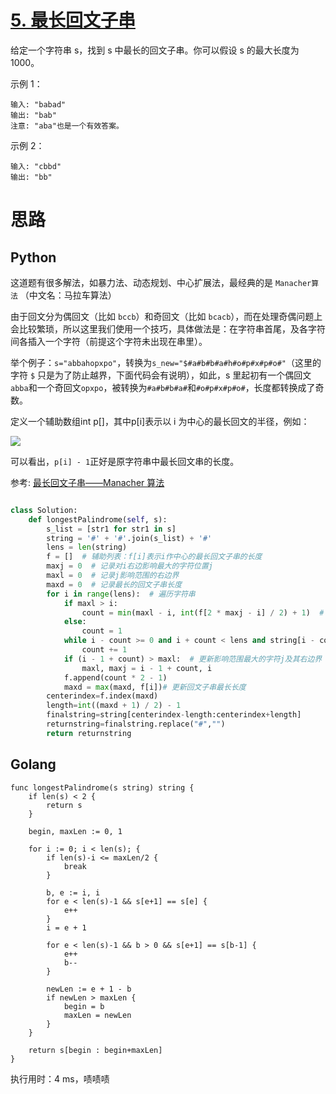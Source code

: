 
# [5. 最长回文子串](https://leetcode-cn.com/problems/longest-palindromic-substring/description/)

给定一个字符串 s，找到 s 中最长的回文子串。你可以假设 s 的最大长度为1000。

示例 1：
```
输入: "babad"
输出: "bab"
注意: "aba"也是一个有效答案。
```

示例 2：

```
输入: "cbbd"
输出: "bb"
```

# 思路

## Python

这道题有很多解法，如暴力法、动态规划、中心扩展法，最经典的是 `Manacher算法` （中文名：马拉车算法）

由于回文分为偶回文（比如 `bccb`）和奇回文（比如 `bcacb`），而在处理奇偶问题上会比较繁琐，所以这里我们使用一个技巧，具体做法是：在字符串首尾，及各字符间各插入一个字符（前提这个字符未出现在串里）。

举个例子：`s="abbahopxpo"`，转换为`s_new="$#a#b#b#a#h#o#p#x#p#o#"`（这里的字符 `$` 只是为了防止越界，下面代码会有说明），如此，s 里起初有一个偶回文`abba`和一个奇回文`opxpo`，被转换为`#a#b#b#a#`和`#o#p#x#p#o#`，长度都转换成了奇数。

定义一个辅助数组int p[]，其中p[i]表示以 i 为中心的最长回文的半径，例如：

![](http://p8eyj0cpn.bkt.clouddn.com/%E6%B7%B1%E5%BA%A6%E6%88%AA%E5%9B%BE_%E9%80%89%E6%8B%A9%E5%8C%BA%E5%9F%9F_20180531144658.png)

可以看出，`p[i] - 1`正好是原字符串中最长回文串的长度。

参考: [最长回文子串——Manacher 算法](https://segmentfault.com/a/1190000003914228)

```python

class Solution:
    def longestPalindrome(self, s):
        s_list = [str1 for str1 in s]
        string = '#' + '#'.join(s_list) + '#'
        lens = len(string)
        f = []  # 辅助列表：f[i]表示i作中心的最长回文子串的长度
        maxj = 0  # 记录对i右边影响最大的字符位置j
        maxl = 0  # 记录j影响范围的右边界
        maxd = 0  # 记录最长的回文子串长度
        for i in range(lens):  # 遍历字符串
            if maxl > i:
                count = min(maxl - i, int(f[2 * maxj - i] / 2) + 1)  # 这里为了方便后续计算使用count，其表示当前字符到其影响范围的右边界的距离
            else:
                count = 1
            while i - count >= 0 and i + count < lens and string[i - count] == string[i + count]:  # 两边扩展,这是一个循环，切记
                count += 1
            if (i - 1 + count) > maxl:  # 更新影响范围最大的字符j及其右边界
                maxl, maxj = i - 1 + count, i
            f.append(count * 2 - 1)
            maxd = max(maxd, f[i])# 更新回文子串最长长度
        centerindex=f.index(maxd) 
        length=int((maxd + 1) / 2) - 1
        finalstring=string[centerindex-length:centerindex+length]
        returnstring=finalstring.replace("#","")
        return returnstring
```


## Golang

```golang
func longestPalindrome(s string) string {
	if len(s) < 2 { 
		return s
	}

	begin, maxLen := 0, 1

	for i := 0; i < len(s); { 
		if len(s)-i <= maxLen/2 {
			break
		}

		b, e := i, i
		for e < len(s)-1 && s[e+1] == s[e] {
			e++
		}
		i = e + 1

		for e < len(s)-1 && b > 0 && s[e+1] == s[b-1] {
			e++
			b--
		}

		newLen := e + 1 - b
		if newLen > maxLen {
			begin = b
			maxLen = newLen
		}
	}

	return s[begin : begin+maxLen]
}
```

执行用时：4 ms，啧啧啧
